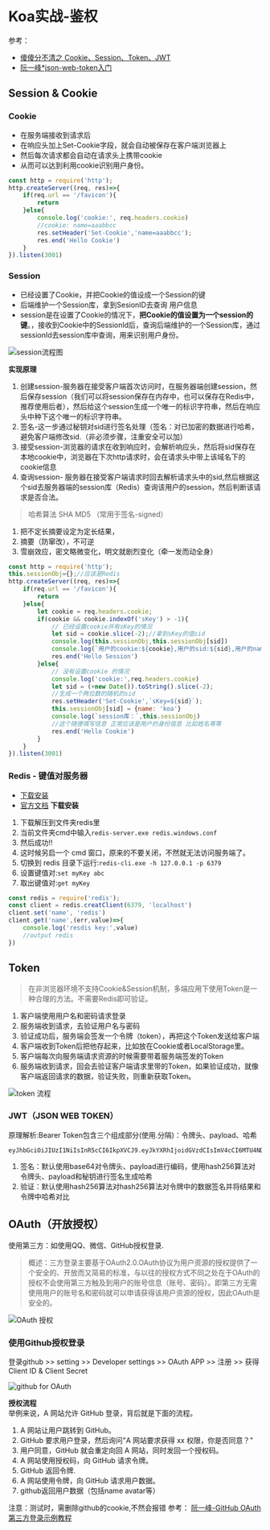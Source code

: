 # Koa实战-鉴权
参考：
- [傻傻分不清之 Cookie、Session、Token、JWT](https://juejin.im/post/5e055d9ef265da33997a42cc)
- [阮一峰*json-web-token入门](http://www.ruanyifeng.com/blog/2018/07/json_web_token-tutorial.html)
## Session & Cookie
### Cookie
- 在服务端接收到请求后
- 在响应头加上Set-Cookie字段，就会自动被保存在客户端浏览器上
- 然后每次请求都会自动在请求头上携带cookie
- 从而可以达到利用cookie识别用户身份。
```javascript
const http = require('http');
http.createServer((req, res)=>{
    if(req.url == '/favicon'){
        return
    }else{
        console.log('cookie:', req.headers.cookie)
        //cookie: name=aaabbcc
        res.setHeader('Set-Cookie','name=aaabbcc');
        res.end('Hello Cookie')
    }
}).listen(3001)

```
### Session
- 已经设置了Cookie，并把Cookie的值设成一个Session的键
- 后端维护一个Session库，拿到SesionID去查询 用户信息
- session是在设置了Cookie的情况下，**把Cookie的值设置为一个session的键**。，接收到Cookie中的SessionId后，查询后端维护的一个Session库，通过sessionId去session库中查询，用来识别用户身份。

![session流程图](https://github.com/AnsonZnl/PictureBed/blob/master/img/session%E6%B5%81%E7%A8%8B%E5%9B%BE.png?raw=true)

**实现原理**
1. 创建session-服务器在接受客户端首次访问时，在服务器端创建session，然后保存session（我们可以将session保存在内存中，也可以保存在Redis中，推荐使用后者），然后给这个session生成一个唯一的标识字符串，然后在响应头中种下这个唯一的标识字符串。
2. 签名-这一步通过秘钥对sid进行签名处理（签名：对已加密的数据进行哈希，避免客户端修改sid.（非必须步骤，注重安全可以加）
3. 接受session-浏览器的请求在收到响应时，会解析响应头，然后将sid保存在本地cookie中，浏览器在下次http请求时，会在请求头中带上该域名下的cookie信息
4. 查询session- 服务器在接受客户端请求时回去解析请求头中的sid,然后根据这个sid去服务器端的session库（Redis）查询该用户的session，然后判断该请求是否合法。

> 哈希算法 SHA MD5 （常用于签名-signed）
1. 把不定长摘要设定为定长结果，
2. 摘要（防窜改），不可逆
3. 雪崩效应，密文略微变化，明文就剧烈变化（牵一发而动全身）

``` javascript
const http = require('http');
this.sessionObj={};//应该是Redis
http.createServer((req, res)=>{
    if(req.url == '/favicon'){
        return
    }else{
        let cookie = req.headers.cookie;
        if(cookie && cookie.indexOf('sKey') > -1){
            // 已经设置cookie并有sKey的情况
            let sid = cookie.slice(-2);//拿到sKey的值sid
            console.log(this.sessionObj,this.sessionObj[sid])
            console.log(`用户的cookie:${cookie},用户的sid:${sid},用户的name:${this.sessionObj[sid]},Session库：${this.sessionObj.toString()}`)
            res.end('Hello Session')
        }else{
            // 没有设置cookie 的情况
            console.log('cookie:',req.headers.cookie)
            let sid = (+new Date()).toString().slice(-2);
            //生成一个两位数的随机的sid
            res.setHeader('Set-Cookie',`sKey=${sid}`);
            this.sessionObj[sid] = {name: 'koa'}
            console.log(`session库：`,this.sessionObj)
            //这个随便填写信息 正常应该是用户的身份信息 比如姓名等等
            res.end('Hello Cookie')
        }
    }
}).listen(3001)


```
### Redis - 键值对服务器
- [下载安装](https://www.runoob.com/redis/redis-install.html)
- [官方文档](https://redis.io/)
**下载安装**
1. 下载解压到文件夹redis里
2. 当前文件夹cmd中输入`redis-server.exe redis.windows.conf`
3. 然后成功!!
4. 这时候另启一个 cmd 窗口，原来的不要关闭，不然就无法访问服务端了。
5. 切换到 redis 目录下运行:`redis-cli.exe -h 127.0.0.1 -p 6379`
6. 设置键值对:`set myKey abc`
7. 取出键值对:`get myKey`
``` JavaScript
const redis = require('redis');
const client = redis.creatClient(6379, 'localhost')
client.set('name', 'redis')
client.get('name',(err,value)=>{
    console.log('resdis key:',value)
    //output redis
})
```

## Token
> 在非浏览器环境不支持Cookie&Session机制，多端应用下使用Token是一种合理的方法。不需要Redis即可验证。
1. 客户端使用用户名和密码请求登录
2. 服务端收到请求，去验证用户名与密码
3. 验证成功后，服务端会签发一个令牌（token），再把这个Token发送给客户端
4. 客户端收到Token后把他存起来，比如放在Cookie或者LocalStorage里。
5. 客户端每次向服务端请求资源的时候需要带着服务端签发的Token
6. 服务端收到请求，回会去验证客户端请求里带的Token，如果验证成功，就像客户端返回请求的数据，验证失败，则重新获取Token。

![token 流程](https://github.com/AnsonZnl/PictureBed/blob/master/fe/Token%20%E6%B5%81%E7%A8%8B%E5%9B%BE.png?raw=true)

### JWT（JSON WEB TOKEN）
原理解析:Bearer Token包含三个组成部分(使用.分隔)：令牌头、payload、哈希
```
eyJhbGciOiJIUzI1NiIsInR5cCI6IkpXVCJ9.eyJkYXRhIjoidGVzdCIsImV4cCI6MTU4NDI3ODEzMSwiaWF0IjoxNTg0Mjc0NTMxfQ.Rnd92KlDxd3LTDLDMbK6I_G0XzPUWWVDm5WOKCrMEVY
```
1. 签名：默认使用base64对令牌头、payload进行编码，使用hash256算法对令牌头、payload和秘钥进行签名生成哈希
2. 验证：默认使用hash256算法对hash256算法对令牌中的数据签名并将结果和令牌中哈希对比

## OAuth（开放授权）
使用第三方：如使用QQ、微信、GitHub授权登录.
> 概述：三方登录主要基于OAuth2.0.OAuth协议为用户资源的授权提供了一个安全的、开放而又简易的标准，与以往的授权方式不同之处在于OAuth的授权不会使用第三方触及到用户的账号信息（账号、密码）。即第三方无需使用用户的账号名和密码就可以申请获得该用户资源的授权，因此OAuth是安全的。

![OAuth 授权](https://github.com/AnsonZnl/PictureBed/blob/master/fe/OAuth.png?raw=true)

### 使用Github授权登录
登录github >> setting >> Developer settings >> OAuth APP >> 注册 >> 获得Client ID & Client Secret

![github for OAuth](https://github.com/AnsonZnl/PictureBed/blob/master/fe/OAuthforgithub.png?raw=true)

**授权流程**    
举例来说，A 网站允许 GitHub 登录，背后就是下面的流程。
1. A 网站让用户跳转到 GitHub。
2. GitHub 要求用户登录，然后询问"A 网站要求获得 xx 权限，你是否同意？"
3. 用户同意，GitHub 就会重定向回 A 网站，同时发回一个授权码。
4. A 网站使用授权码，向 GitHub 请求令牌。
5. GitHub 返回令牌.
6. A 网站使用令牌，向 GitHub 请求用户数据。
7. github返回用户数据（包括name avatar等）

注意：测试时，需删除github的cookie,不然会报错
参考： [阮一峰-GitHub OAuth 第三方登录示例教程](http://www.ruanyifeng.com/blog/2019/04/github-oauth.html)

